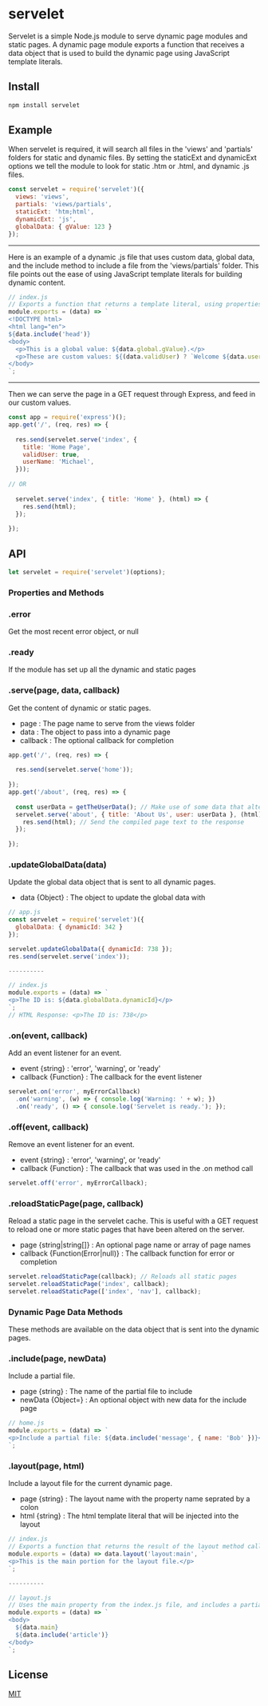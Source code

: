# servelet

Servelet is a simple Node.js module to serve dynamic page modules and static pages. A dynamic page module exports a function that receives a data object that is used to build the dynamic page using JavaScript template literals.

## Install

```sh
npm install servelet
```

## Example

When servelet is required, it will search all files in the 'views' and 'partials' folders for static and dynamic files. By setting the staticExt and dynamicExt options we tell the module to look for static .htm or .html, and dynamic .js files.

```js
const servelet = require('servelet')({
  views: 'views',
  partials: 'views/partials',
  staticExt: 'htm;html',
  dynamicExt: 'js',
  globalData: { gValue: 123 }
});
```

----------
Here is an example of a dynamic .js file that uses custom data, global data, and the include method to include a file from the 'views/partials' folder. This file points out the ease of using JavaScript template literals for building dynamic content.

```js
// index.js
// Exports a function that returns a template literal, using properties and methods of the data parameter
module.exports = (data) => `
<!DOCTYPE html>
<html lang="en">
${data.include('head')}
<body>
  <p>This is a global value: ${data.global.gValue}.</p>
  <p>These are custom values: ${(data.validUser) ? `Welcome ${data.userName}` : 'Welcome Guest'}</p>
</body>
`;
```

----------
Then we can serve the page in a GET request through Express, and feed in our custom values.

```js
const app = require('express')();
app.get('/', (req, res) => {
  
  res.send(servelet.serve('index', {
    title: 'Home Page',
    validUser: true,
    userName: 'Michael',
  }));
  
// OR
  
  servelet.serve('index', { title: 'Home' }, (html) => {
    res.send(html);
  });
  
});
```

## API

```js
let servelet = require('servelet')(options);
```

### Properties and Methods

### .error

Get the most recent error object, or null

### .ready

If the module has set up all the dynamic and static pages

### .serve(page, data, callback)

Get the content of dynamic or static pages.
 - page : The page name to serve from the views folder
 - data : The object to pass into a dynamic page
 - callback : The optional callback for completion

```js
app.get('/', (req, res) => {
  
  res.send(servelet.serve('home'));
  
});
app.get('/about', (req, res) => {
  
  const userData = getTheUserData(); // Make use of some data that alters the about page
  servelet.serve('about', { title: 'About Us', user: userData }, (html) => {
    res.send(html); // Send the compiled page text to the response
  });
  
});
```

### .updateGlobalData(data)

Update the global data object that is sent to all dynamic pages.
 - data {Object} : The object to update the global data with

```js
// app.js
const servelet = require('servelet')({
  globalData: { dynamicId: 342 }
});

servelet.updateGlobalData({ dynamicId: 738 });
res.send(servelet.serve('index'));

----------

// index.js
module.exports = (data) => `
<p>The ID is: ${data.globalData.dynamicId}</p>
`;
// HTML Response: <p>The ID is: 738</p>
```

### .on(event, callback)

Add an event listener for an event.
 - event {string} : 'error', 'warning', or 'ready'
 - callback {Function} : The callback for the event listener

```js
servelet.on('error', myErrorCallback)
  .on('warning', (w) => { console.log('Warning: ' + w); })
  .on('ready', () => { console.log('Servelet is ready.'); });
```

### .off(event, callback)

Remove an event listener for an event.
 - event {string} : 'error', 'warning', or 'ready'
 - callback {Function} : The callback that was used in the .on method call

```js
servelet.off('error', myErrorCallback);
```

### .reloadStaticPage(page, callback)

Reload a static page in the servelet cache. This is useful with a GET request to reload one or more static pages that have been altered on the server.
 - page {string|string[]} : An optional page name or array of page names
 - callback {Function(Error|null)} : The callback function for error or completion

```js
servelet.reloadStaticPage(callback); // Reloads all static pages
servelet.reloadStaticPage('index', callback);
servelet.reloadStaticPage(['index', 'nav'], callback);
```

### Dynamic Page Data Methods

These methods are available on the data object that is sent into the dynamic pages.

### .include(page, newData)

Include a partial file.
 - page {string} : The name of the partial file to include
 - newData {Object=} : An optional object with new data for the include page

```js
// home.js
module.exports = (data) => `
<p>Include a partial file: ${data.include('message', { name: 'Bob' })}</p>
`;
```

### .layout(page, html)

Include a layout file for the current dynamic page.
 - page {string} : The layout name with the property name seprated by a colon
 - html {string} : The html template literal that will be injected into the layout

```js
// index.js
// Exports a function that returns the result of the layout method call
module.exports = (data) => data.layout('layout:main', `
<p>This is the main portion for the layout file.</p>
`;

----------

// layout.js
// Uses the main property from the index.js file, and includes a partial
module.exports = (data) => `
<body>
  ${data.main}
  ${data.include('article')}
</body>
`;
```

## License

[MIT](https://github.com/AdventCoding/servelet/blob/master/LICENSE)
